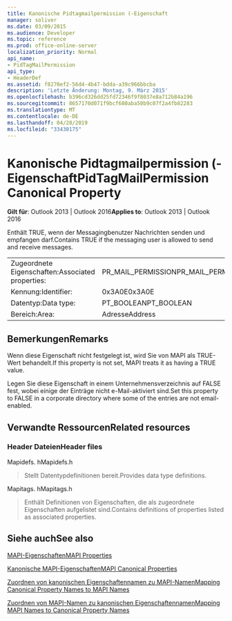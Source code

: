```yaml
---
title: Kanonische Pidtagmailpermission (-Eigenschaft
manager: soliver
ms.date: 03/09/2015
ms.audience: Developer
ms.topic: reference
ms.prod: office-online-server
localization_priority: Normal
api_name:
- PidTagMailPermission
api_type:
- HeaderDef
ms.assetid: f8270ef2-56d4-4b47-bdda-a39c966bbcba
description: 'Letzte Änderung: Montag, 9. März 2015'
ms.openlocfilehash: b396cd326dd25fd72346f9f8037e8a712b84a196
ms.sourcegitcommit: 8657170d071f9bcf680aba50b9c07f2a4fb82283
ms.translationtype: MT
ms.contentlocale: de-DE
ms.lasthandoff: 04/28/2019
ms.locfileid: "33430175"
---
```

# <a name="pidtagmailpermission-canonical-property"></a><span data-ttu-id="45c9f-103">Kanonische Pidtagmailpermission (-Eigenschaft</span><span class="sxs-lookup"><span data-stu-id="45c9f-103">PidTagMailPermission Canonical Property</span></span>

  
  
<span data-ttu-id="45c9f-104">**Gilt für**: Outlook 2013 | Outlook 2016</span><span class="sxs-lookup"><span data-stu-id="45c9f-104">**Applies to**: Outlook 2013 | Outlook 2016</span></span> 
  
<span data-ttu-id="45c9f-105">Enthält TRUE, wenn der Messagingbenutzer Nachrichten senden und empfangen darf.</span><span class="sxs-lookup"><span data-stu-id="45c9f-105">Contains TRUE if the messaging user is allowed to send and receive messages.</span></span> 
  
|||
|:-----|:-----|
|<span data-ttu-id="45c9f-106">Zugeordnete Eigenschaften:</span><span class="sxs-lookup"><span data-stu-id="45c9f-106">Associated properties:</span></span>  <br/> |<span data-ttu-id="45c9f-107">PR_MAIL_PERMISSION</span><span class="sxs-lookup"><span data-stu-id="45c9f-107">PR_MAIL_PERMISSION</span></span>  <br/> |
|<span data-ttu-id="45c9f-108">Kennung:</span><span class="sxs-lookup"><span data-stu-id="45c9f-108">Identifier:</span></span>  <br/> |<span data-ttu-id="45c9f-109">0x3A0E</span><span class="sxs-lookup"><span data-stu-id="45c9f-109">0x3A0E</span></span>  <br/> |
|<span data-ttu-id="45c9f-110">Datentyp:</span><span class="sxs-lookup"><span data-stu-id="45c9f-110">Data type:</span></span>  <br/> |<span data-ttu-id="45c9f-111">PT_BOOLEAN</span><span class="sxs-lookup"><span data-stu-id="45c9f-111">PT_BOOLEAN</span></span>  <br/> |
|<span data-ttu-id="45c9f-112">Bereich:</span><span class="sxs-lookup"><span data-stu-id="45c9f-112">Area:</span></span>  <br/> |<span data-ttu-id="45c9f-113">Adresse</span><span class="sxs-lookup"><span data-stu-id="45c9f-113">Address</span></span>  <br/> |
   
## <a name="remarks"></a><span data-ttu-id="45c9f-114">Bemerkungen</span><span class="sxs-lookup"><span data-stu-id="45c9f-114">Remarks</span></span>

<span data-ttu-id="45c9f-115">Wenn diese Eigenschaft nicht festgelegt ist, wird Sie von MAPI als TRUE-Wert behandelt.</span><span class="sxs-lookup"><span data-stu-id="45c9f-115">If this property is not set, MAPI treats it as having a TRUE value.</span></span> 
  
<span data-ttu-id="45c9f-116">Legen Sie diese Eigenschaft in einem Unternehmensverzeichnis auf FALSE fest, wobei einige der Einträge nicht e-Mail-aktiviert sind.</span><span class="sxs-lookup"><span data-stu-id="45c9f-116">Set this property to FALSE in a corporate directory where some of the entries are not email-enabled.</span></span> 
  
## <a name="related-resources"></a><span data-ttu-id="45c9f-117">Verwandte Ressourcen</span><span class="sxs-lookup"><span data-stu-id="45c9f-117">Related resources</span></span>

### <a name="header-files"></a><span data-ttu-id="45c9f-118">Header Dateien</span><span class="sxs-lookup"><span data-stu-id="45c9f-118">Header files</span></span>

<span data-ttu-id="45c9f-119">Mapidefs. h</span><span class="sxs-lookup"><span data-stu-id="45c9f-119">Mapidefs.h</span></span>
  
> <span data-ttu-id="45c9f-120">Stellt Datentypdefinitionen bereit.</span><span class="sxs-lookup"><span data-stu-id="45c9f-120">Provides data type definitions.</span></span>
    
<span data-ttu-id="45c9f-121">Mapitags. h</span><span class="sxs-lookup"><span data-stu-id="45c9f-121">Mapitags.h</span></span>
  
> <span data-ttu-id="45c9f-122">Enthält Definitionen von Eigenschaften, die als zugeordnete Eigenschaften aufgelistet sind.</span><span class="sxs-lookup"><span data-stu-id="45c9f-122">Contains definitions of properties listed as associated properties.</span></span>
    
## <a name="see-also"></a><span data-ttu-id="45c9f-123">Siehe auch</span><span class="sxs-lookup"><span data-stu-id="45c9f-123">See also</span></span>



[<span data-ttu-id="45c9f-124">MAPI-Eigenschaften</span><span class="sxs-lookup"><span data-stu-id="45c9f-124">MAPI Properties</span></span>](mapi-properties.md)
  
[<span data-ttu-id="45c9f-125">Kanonische MAPI-Eigenschaften</span><span class="sxs-lookup"><span data-stu-id="45c9f-125">MAPI Canonical Properties</span></span>](mapi-canonical-properties.md)
  
[<span data-ttu-id="45c9f-126">Zuordnen von kanonischen Eigenschaftennamen zu MAPI-Namen</span><span class="sxs-lookup"><span data-stu-id="45c9f-126">Mapping Canonical Property Names to MAPI Names</span></span>](mapping-canonical-property-names-to-mapi-names.md)
  
[<span data-ttu-id="45c9f-127">Zuordnen von MAPI-Namen zu kanonischen Eigenschaftennamen</span><span class="sxs-lookup"><span data-stu-id="45c9f-127">Mapping MAPI Names to Canonical Property Names</span></span>](mapping-mapi-names-to-canonical-property-names.md)

